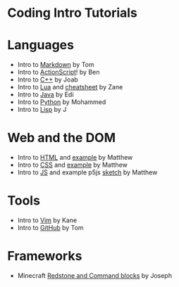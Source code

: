 # Coding Intro Tutorials

# Languages
* Intro to [Markdown](https://github.com/gucheng0712/CheatSheet/blob/master/MarkDown-CheatSheet.md) by Tom
* Intro to [ActionScript](https://github.com/BenjaminLuker/ActionScript3.0-Cheatsheet)! by Ben
* Intro to [C++](https://github.com/JoabMartinez/Cheat-Sheet/blob/master/C%2B%2B%20Cheat%20Sheet.md) by Joab
* Intro to [Lua](https://github.com/ZaneZee/Basic-HTML-Website/blob/master/mark-down-example.md) and [cheatsheet](https://zanezee.github.io/Lua-Cheat-Sheet.md) by Zane
* Intro to [Java](https://github.com/gusflame/intermediatepro/blob/master/javacheatsheet.md) by Edi
* Intro to [Python](https://github.com/alhasan67/Python/blob/master/Python%20Cheatsheet.md) by Mohammed
* Intro to [Lisp](https://github.com/JasonMetzner/MarkdownLisp/blob/master/MarkdownLisp.md) by J

# Web and the DOM
* Intro to [HTML](https://github.com/gonzalezm6/Cheat-Sheet/blob/master/html.md) and [example](https://github.com/gonzalezm6/Cheat-Sheet/blob/master/Index.html) by Matthew
* Intro to [CSS](https://github.com/gonzalezm6/Cheat-Sheet/blob/master/css.md) and [example](https://github.com/gonzalezm6/Cheat-Sheet/blob/master/style.css) by Matthew
* Intro to [JS](https://github.com/gonzalezm6/Cheat-Sheet/blob/master/js.md) and example p5js [sketch](https://github.com/gonzalezm6/Cheat-Sheet/blob/master/sketch.js) by Matthew

# Tools
* Intro to [Vim](https://github.com/boyerk/Cheatsheet/blob/master/Vim%20Cheat%20Sheet.md) by Kane
* Intro to [GitHub](https://github.com/gucheng0712/CheatSheet/blob/master/GitHub-CheatSheet.md) by Tom

# Frameworks
* Minecraft [Redstone and Command blocks](https://gist.github.com/JosephMedina96/6fea914c67bd54ef3eda7a2ae641433f) by Joseph

